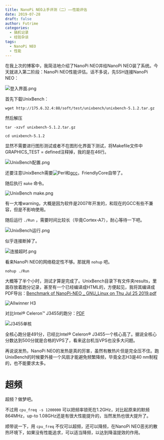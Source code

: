 ```yaml
---
title: NanoPi NEO上手评测（二）——性能评估
date: 2019-07-28
draft: false
author: Futrime
categories:
  - 搞机记录
  - 经验杂谈
tags:
  - NanoPi NEO
  - 性能
---
```



在我上次的博客中，我简洁地介绍了NanoPi NEO并给NanoPi NEO装了系统。今天就进入第二阶段：NanoPi NEO性能评估。话不多说，先SSH连接NanoPi NEO：

![登入界面.png][2]

首先下载UnixBench：

    wget http://175.6.32.4:88/soft/test/unixbench/unixbench-5.1.2.tar.gz

然后解压

    tar -xzvf unixbench-5.1.2.tar.gz

    cd unixbench-5.1.2

显然不需要进行图形测试或者不在图形化界面下测试，将Makefile文件中GRAPHICS_TEST = defined注释掉，我的是在46行。

![UnixBench配置.png][3]

还要注意UnixBench需要![Perl][4]和[gcc][5]，FriendlyCore自带了。

随后执行 `make` 命令。

![UnixBench make.png][6]

有一大堆warning，大概是因为软件是2007年开发的，和现在的GCC有些不兼容，但是不影响使用。

随后运行 `./Run` ，需要时间比较长（毕竟Cortex-A7），耐心等待一下吧。

![UnixBench运行.png][7]

似乎连接断掉了。

![连接超时.png][8]

看来NanoPi NEO的网络稳定性不够。那就用 `nohup` 吧。

    nohup ./Run

大概等了半个小时，测试才算是完成了。UnixBench目录下有文件夹results，里面存放着跑分记录，甚至有一个已经编译成HTML的，方便起见，我将其编译成PDF导出：[Benchmark of NanoPi-NEO _ GNU_Linux on Thu Jul 25 2019.pdf][9]

![Allwinner H3][10]

对比Intel® Celeron™ J3455的跑分：[PDF][11]

![J3455单核][12]

全核心跑分是491分，已经比Intel® Celeron® J3455一个核心高了。据说全核心分数达到500分就是合格的VPS了，看来这台机当VPS也没多大问题。

再说说发热，NanoPi NEO的发热是真的厉害，虽然有散热片但是完全压不住。跑UnixBench的时候要外接一个风扇才能避免频繁降频，毕竟全志H3是40 nm制程的，也不能要求太多。

# 超频

超频？做梦吧。

不过用 `cpu_freq -s 1200000` 可以把频率锁死在1.2GHz，对比起原来的默频864MHz，up-to 1.08GHz还是有很大性能提升的，当然发热也很大提升了。

顺带说一下，用 `cpu_freq` 不仅可以超频，还可以降频，在NanoPi NEO恶劣的散热环境下，如果没有性能追求，可以适当降频，以达到降温提效的作用。

  [2]: https://futrime.gitee.io/image-cdn/2019/07/3017096555.png
  [3]: https://futrime.gitee.io/image-cdn/2019/07/3850255125.png
  [4]: https://www.perl.org/
  [5]: https://gcc.gnu.org/
  [6]: https://futrime.gitee.io/image-cdn/2019/07/2276911656.png
  [7]: https://futrime.gitee.io/image-cdn/2019/07/3256661076.png
  [8]: https://futrime.gitee.io/image-cdn/2019/07/4262360113.png
  [9]: https://futrime.gitee.io/image-cdn/2019/07/2631931879.pdf
  [10]: https://futrime.gitee.io/image-cdn/2019/07/164453566.png
  [11]: https://futrime.gitee.io/image-cdn/2019/07/4246658478.pdf
  [12]: https://futrime.gitee.io/image-cdn/2019/07/1702039088.png
